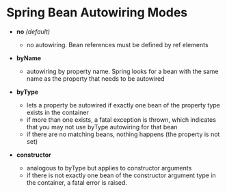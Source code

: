 # Spring Bean Autowiring Modes

- **no** _(default)_
    - no autowiring. Bean references must be defined by ref elements

- **byName**
    - autowiring by property name. Spring looks for a bean with the same name as the property that needs to be autowired

- **byType**
    - lets a property be autowired if exactly one bean of the property type exists in the container 
    - if more than one exists, a fatal exception is thrown, which indicates that you may not use byType autowiring for that bean
    - if there are no matching beans, nothing happens (the property is not set)

- **constructor**
    - analogous to byType but applies to constructor arguments
    - if there is not exactly one bean of the constructor argument type in the container, a fatal error is raised.